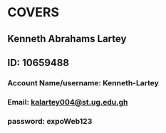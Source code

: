 # COVERS
## Kenneth Abrahams Lartey 
## ID: 10659488

### Account Name/username: Kenneth-Lartey
### Email: kalartey004@st.ug.edu.gh
### password: expoWeb123
